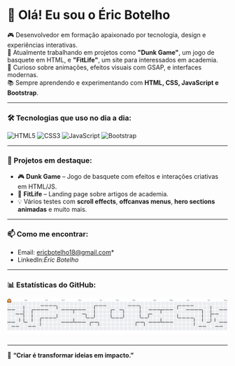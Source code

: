 # 👋 Olá! Eu sou o Éric Botelho

🎮 Desenvolvedor em formação apaixonado por tecnologia, design e experiências interativas.  
🚀 Atualmente trabalhando em projetos como **"Dunk Game"**, um jogo de basquete em HTML, e **"FitLife"**, um site para interessados em academia.  
🎨 Curioso sobre animações, efeitos visuais com GSAP, e interfaces modernas.  
📚 Sempre aprendendo e experimentando com **HTML, CSS, JavaScript e Bootstrap**.  

---

### 🛠️ Tecnologias que uso no dia a dia:
![HTML5](https://img.shields.io/badge/HTML5-E34F26?style=flat&logo=html5&logoColor=white)
![CSS3](https://img.shields.io/badge/CSS3-1572B6?style=flat&logo=css3&logoColor=white)
![JavaScript](https://img.shields.io/badge/JavaScript-F7DF1E?style=flat&logo=javascript&logoColor=black)
![Bootstrap](https://img.shields.io/badge/Bootstrap-563D7C?style=flat&logo=bootstrap&logoColor=white)

---

### 🧪 Projetos em destaque:
- 🎮 **Dunk Game** – Jogo de basquete com efeitos e interações criativas em HTML/JS.
- 🐾 **FitLife** – Landing page sobre artigos de academia.
- 💡 Vários testes com **scroll effects**, **offcanvas menus**, **hero sections animadas** e muito mais.

---

### 📫 Como me encontrar:
- Email: ericbotelho18@gmail.com*
- LinkedIn:*Éric Botelho*

---

### 📊 Estatísticas do GitHub:
<picture>
  <source media="(prefers-color-scheme: dark)" srcset="https://raw.githubusercontent.com/BssEric/BssEric/output/pacman-contribution-graph-dark.svg">
  <source media="(prefers-color-scheme: light)" srcset="https://raw.githubusercontent.com/BssEric/BssEric/output/pacman-contribution-graph.svg">
  <img alt="pacman contribution graph" src="https://raw.githubusercontent.com/BssEric/BssEric/output/pacman-contribution-graph.svg">
</picture>

###
###
---

💬 **“Criar é transformar ideias em impacto.”**
